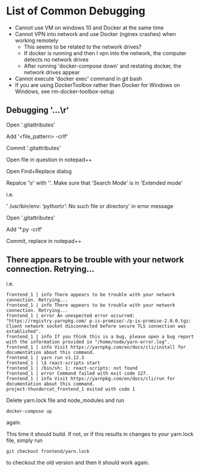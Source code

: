 # List of Common Debugging

- Cannot use VM on windows 10 and Docker at the same time
- Cannot VPN into network and use Docker (nginex crashes) when working remotely
  - This seems to be related to the network drives?
  - If docker is running and then I vpn into the network, the computer detects no network drives
  - After running 'docker-compose down' and restating docker, the network drives appear
- Cannot execute 'docker exec' command in git bash
- If you are using DockerToolbox rather than Docker for Windows on Windows, see rm-docker-toolbox-setup

## Debugging '...\r'

Open '.gitattributes'

Add '<file_pattern> -crlf'

Commit '.gitattributes'

Open file in question in notepad++

Open Find+Replace dialog

Repalce '\r' with ''. Make sure that 'Search Mode' is in 'Extended mode'

i.e.

' /usr/bin/env: ‘python\r’: No such file or directory' in error message

Open '.gitattributes'

Add '\*.py -crlf'

Commit, replace in notepad++

## There appears to be trouble with your network connection. Retrying...

i.e.

```shell
frontend_1 | info There appears to be trouble with your network connection. Retrying...
frontend_1 | info There appears to be trouble with your network connection. Retrying...
frontend_1 | error An unexpected error occurred: "https://registry.yarnpkg.com/ p-is-promise/-/p-is-promise-2.0.0.tgz: Client network socket disconnected before secure TLS connection was established".
frontend_1 | info If you think this is a bug, please open a bug report with the information provided in "/home/node/yarn-error.log".
frontend_1 | info Visit https://yarnpkg.com/en/docs/cli/install for documentation about this command.
frontend_1 | yarn run v1.12.3
frontend_1 | \$ react-scripts start
frontend_1 | /bin/sh: 1: react-scripts: not found
frontend_1 | error Command failed with exit code 127.
frontend_1 | info Visit https://yarnpkg.com/en/docs/cli/run for documentation about this command.
project-thundercat_frontend_1 exited with code 1
```

Delete yarn.lock file and node_modules and run

```shell
docker-compose up
```

again.

This time it should build. If not, or if this results in changes to your yarn.lock file, simply run

```shell
git checkout frontend/yarn.lock
```

to checkout the old version and then it should work again.

